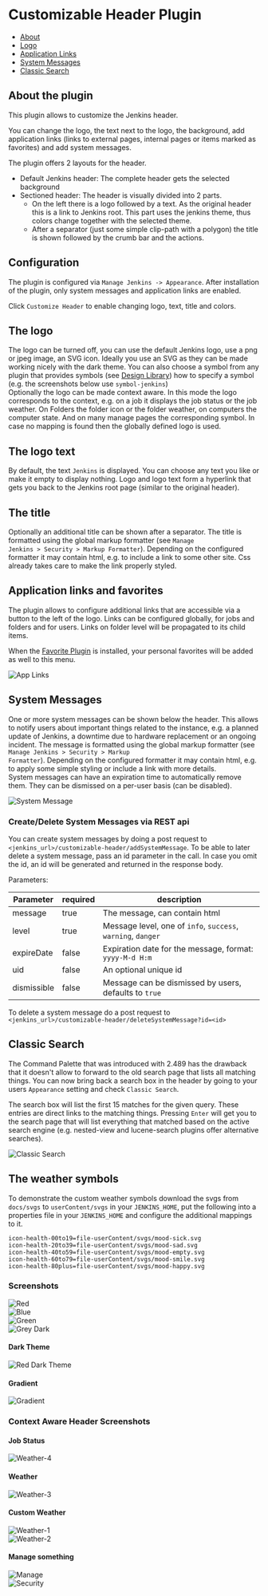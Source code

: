 Customizable Header Plugin
==========

- [About](#about-the-plugin)
- [Logo](#the-logo)
- [Application Links](#application-links-and-favorites)
- [System Messages](#system-messages)
- [Classic Search](#classic-search)

## About the plugin
This plugin allows to customize the Jenkins header.

You can change the logo, the text next to the logo, the background, add application links (links to external pages, internal pages or items marked as favorites) and add system messages.

The plugin offers 2 layouts for the header.
- Default Jenkins header: The complete header gets the selected background
- Sectioned header: The header is visually divided into 2 parts.
  * On the left there is a logo followed by a text. As the original header this is a link to Jenkins root. This part uses the jenkins theme, thus colors change together with the selected theme.
  * After a separator (just some simple clip-path with a polygon) the title is shown followed by the crumb bar and the actions.

## Configuration
The plugin is configured via `Manage Jenkins -> Appearance`.
After installation of the plugin, only system messages and application links are enabled.

Click `Customize Header` to enable changing logo, text, title and colors.


## The logo
The logo can be turned off, you can use the default Jenkins logo, use a png or jpeg image, an SVG icon.
Ideally you use an SVG as they can be made working nicely with the dark theme.
You can also choose a symbol from any plugin that provides symbols (see [Design Library](https://weekly.ci.jenkins.io/design-library/symbols/)) 
how to specify a symbol (e.g. the screenshots below use `symbol-jenkins`)<br/>
Optionally the logo can be made context aware. In this mode the logo corresponds to the context, e.g. on a job it displays the job status or the job weather. On Folders the folder icon or the folder weather, on computers the computer state. And on many manage pages the corresponding symbol. In case no mapping is found then the globally defined logo is used.

## The logo text
By default, the text `Jenkins` is displayed. You can choose any text you like or make it empty to display nothing.
Logo and logo text form a hyperlink that gets you back to the Jenkins root page (similar to the original header).

## The title
Optionally an additional title can be shown after a separator. The title is formatted using the global markup
formatter (see <code>Manage Jenkins > Security > Markup Formatter</code>). Depending on the configured formatter it may
contain html, e.g. to include a link to some other site. Css already takes care to make the link properly styled.

## Application links and favorites
The plugin allows to configure additional links that are accessible via a button to the left of the logo. Links can be configured globally, for jobs and folders and for users. Links on folder level will be propagated to its child items. 

When the [Favorite Plugin](https://plugins.jenkins.io/favorite) is installed, your personal favorites will be added as well to this menu.

![App Links](/docs/pics/app-links.png)<br/>

## System Messages
One or more system messages can be shown below the header. This allows to notify users about important
things related to the instance, e.g. a planned update of Jenkins, a downtime due to hardware replacement or an ongoing
incident. The message is formatted using the global markup formatter (see <code>Manage Jenkins > Security > Markup
Formatter</code>). Depending on the configured formatter it may contain html, e.g. to apply some simple styling or
include a link with more details.<br/>
System messages can have an expiration time to automatically remove them. They can be dismissed on a per-user basis (can be disabled). 

![System Message](/docs/pics/system-message.png)<br/>

### Create/Delete System Messages via REST api
You can create system messages by doing a post request to `<jenkins_url>/customizable-header/addSystemMessage`.
To be able to later delete a system message, pass an id parameter in the call. In case you omit the id, an id will be generated and returned in the response body.

Parameters:

| Parameter    | required | description                                                  |
|--------------|----------|--------------------------------------------------------------|
| message      | true     | The message, can contain html                                |
| level        | true     | Message level, one of `info`, `success`, `warning`, `danger` |
| expireDate   | false    | Expiration date for the message, format: `yyyy-M-d H:m`      |
| uid          | false    | An optional unique id                                        |
| dismissible  | false    | Message can be dismissed by users, defaults to `true`        |

To delete a system message do a post request to `<jenkins_url>/customizable-header/deleteSystemMessage?id=<id>`

## Classic Search
The Command Palette that was introduced with 2.489 has the drawback that it doesn't allow to forward to the old search page that lists all matching things.
You can now bring back a search box in the header by going to your users `Appearance` setting and check `Classic Search`. 

The search box will list the first 15 matches for the given query. These entries are direct links to the matching things. Pressing `Enter` will get you to the search page that will list everything that matched based on the active search engine (e.g. nested-view and lucene-search plugins offer alternative searches).

![Classic Search](/docs/pics/classic-search.png)<br/>

## The weather symbols
To demonstrate the custom weather symbols download the svgs from `docs/svgs` to `userContent/svgs` in your
`JENKINS_HOME`, put the following into a properties file in your `JENKINS_HOME` and configure the additional mappings
to it.
```
icon-health-00to19=file-userContent/svgs/mood-sick.svg
icon-health-20to39=file-userContent/svgs/mood-sad.svg
icon-health-40to59=file-userContent/svgs/mood-empty.svg
icon-health-60to79=file-userContent/svgs/mood-smile.svg
icon-health-80plus=file-userContent/svgs/mood-happy.svg
```


### Screenshots
![Red](/docs/pics/red-header.png)<br/>
![Blue](/docs/pics/blue-header.png)<br/>
![Green](/docs/pics/green-header.png)<br/>
![Grey Dark](/docs/pics/grey-header-dark-theme.png)

#### Dark Theme
![Red Dark Theme](/docs/pics/red-header-dark-theme.png)

#### Gradient
![Gradient](/docs/pics/gradient.png)

### Context Aware Header Screenshots
#### Job Status
![Weather-4](docs/pics/weather-4.png)

#### Weather
![Weather-3](docs/pics/weather-3.png)

#### Custom Weather
![Weather-1](docs/pics/weather-1.png)<br/>
![Weather-2](docs/pics/weather-2.png)

#### Manage something
![Manage](docs/pics/manage-jenkins.png)<br/>
![Security](docs/pics/configure-security.png)

